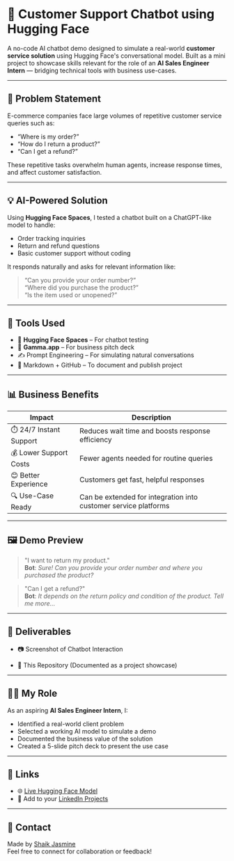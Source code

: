 # 🤖 Customer Support Chatbot using Hugging Face

A no-code AI chatbot demo designed to simulate a real-world **customer service solution** using Hugging Face's conversational model. Built as a mini project to showcase skills relevant for the role of an **AI Sales Engineer Intern** — bridging technical tools with business use-cases.

---

## 📌 Problem Statement

E-commerce companies face large volumes of repetitive customer service queries such as:

- “Where is my order?”
- “How do I return a product?”
- “Can I get a refund?”

These repetitive tasks overwhelm human agents, increase response times, and affect customer satisfaction.

---

## 💡 AI-Powered Solution

Using **Hugging Face Spaces**, I tested a chatbot built on a ChatGPT-like model to handle:
- Order tracking inquiries
- Return and refund questions
- Basic customer support without coding

It responds naturally and asks for relevant information like:
> “Can you provide your order number?”  
> “Where did you purchase the product?”  
> “Is the item used or unopened?”

---

## 🧠 Tools Used

- 🧩 **Hugging Face Spaces** – For chatbot testing  
- 🎨 **Gamma.app** – For business pitch deck  
- ✍️ Prompt Engineering – For simulating natural conversations  
- 📄 Markdown + GitHub – To document and publish project

---

## 📊 Business Benefits

| Impact | Description |
|--------|-------------|
| ⏱️ 24/7 Instant Support | Reduces wait time and boosts response efficiency |
| 💰 Lower Support Costs | Fewer agents needed for routine queries |
| 😊 Better Experience | Customers get fast, helpful responses |
| 🔍 Use-Case Ready | Can be extended for integration into customer service platforms |

---

## 🖼️ Demo Preview

> "I want to return my product."  
**Bot**: *Sure! Can you provide your order number and where you purchased the product?*

> "Can I get a refund?"  
**Bot**: *It depends on the return policy and condition of the product. Tell me more...*

---

## 📎 Deliverables

- 📷 Screenshot of Chatbot Interaction


- 📝 This Repository (Documented as a project showcase)

---

## 🧑‍💼 My Role

As an aspiring **AI Sales Engineer Intern**, I:

- Identified a real-world client problem  
- Selected a working AI model to simulate a demo  
- Documented the business value of the solution  
- Created a 5-slide pitch deck to present the use case

---

## 🔗 Links

- 🌐 [Live Hugging Face Model](https://huggingface.co/spaces/yuntian-deng/ChatGPT)
- 📄 Add to your [LinkedIn Projects](https://www.linkedin.com/in/jasmin1105)

---

## 📣 Contact

Made by [Shaik Jasmine](https://github.com/Jascodes09)  
Feel free to connect for collaboration or feedback!

